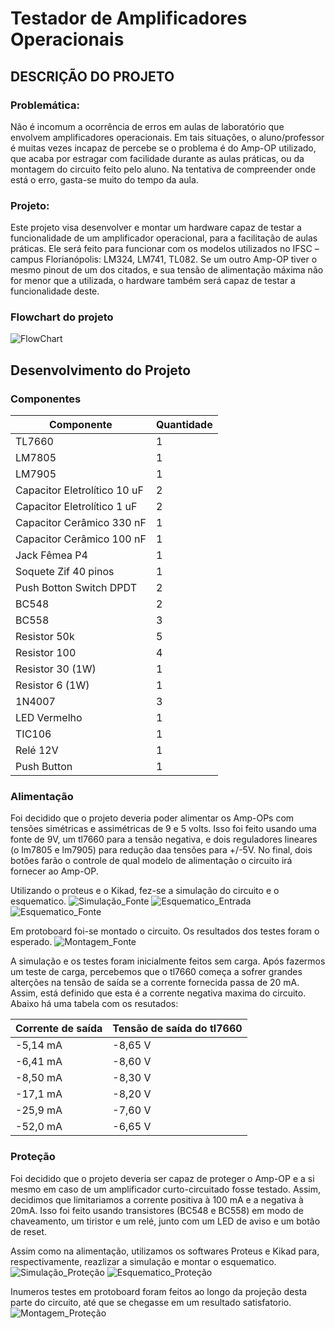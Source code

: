# Testador de Amplificadores Operacionais

## DESCRIÇÃO DO PROJETO

### Problemática:
Não é incomum a ocorrência de erros em aulas de laboratório que envolvem amplificadores operacionais. Em tais situações, o aluno/professor é muitas vezes incapaz de percebe se o problema é do Amp-OP utilizado, que acaba por estragar com facilidade durante as aulas práticas, ou da montagem do circuito feito pelo aluno. Na tentativa de compreender onde está o erro, gasta-se muito do tempo da aula.

### Projeto:
Este projeto visa desenvolver e montar um hardware capaz de testar a funcionalidade de um amplificador operacional, para a facilitação de aulas práticas. Ele será feito para funcionar com os modelos utilizados no IFSC – campus Florianópolis: LM324, LM741, TL082. Se um outro Amp-OP tiver o mesmo pinout de um dos citados, e sua tensão de alimentação máxima não for menor que a utilizada, o hardware também será capaz de testar a funcionalidade deste.

### Flowchart do projeto
![FlowChart](./Imagens/FlowChart.png)

## Desenvolvimento do Projeto

### Componentes
Componente                   | Quantidade
---------------------------  |-------------------
TL7660                       | 1
LM7805                       | 1
LM7905                       | 1
Capacitor Eletrolítico 10 uF | 2
Capacitor Eletrolítico 1 uF  | 2
Capacitor Cerâmico 330 nF    | 1
Capacitor Cerâmico 100 nF    | 1
Jack Fêmea P4                | 1
Soquete Zif 40 pinos         | 1
Push Botton Switch DPDT      | 2
BC548                        | 2
BC558                        | 3
Resistor 50k                 | 5
Resistor 100                 | 4
Resistor 30 (1W)             | 1
Resistor 6 (1W)              | 1
1N4007                       | 3
LED Vermelho                 | 1
TIC106                       | 1
Relé 12V                     | 1
Push Button                  | 1

### Alimentação
Foi decidido que o projeto deveria poder alimentar os Amp-OPs com tensões simétricas e assimétricas de 9 e 5 volts. Isso foi feito usando uma fonte de 9V, um tl7660 para a tensão negativa, e dois reguladores lineares (o lm7805 e lm7905) para redução daa tensões para +/-5V. No final, dois botões farão o controle de qual modelo de alimentação o circuito irá fornecer ao Amp-OP.

Utilizando o proteus e o Kikad, fez-se a simulação do circuito e o esquematico.
![Simulação_Fonte](./Imagens/Simulação_Fonte.jpeg)
![Esquematico_Entrada](./Imagens/Esquematico_Entrada.png)
![Esquematico_Fonte](./Imagens/Esquematico_Fonte.png)

Em protoboard foi-se montado o circuito. Os resultados dos testes foram o esperado.
![Montagem_Fonte](./Imagens/Montagem_Fonte.jpg)

A simulação e os testes foram inicialmente feitos sem carga. Após fazermos um teste de carga, percebemos que o tl7660 começa a sofrer grandes alterções na tensão de saída se a corrente fornecida passa de 20 mA. Assim, está definido que esta é a corrente negativa maxima do circuito. Abaixo há uma tabela com os resutados:

Corrente de saída | Tensão de saída do tl7660
------------------|----------------------------
-5,14 mA          | -8,65 V
-6,41 mA          | -8,60 V
-8,50 mA          | -8,30 V
-17,1 mA          | -8,20 V
-25,9 mA          | -7,60 V
-52,0 mA          | -6,65 V

### Proteção
Foi decidido que o projeto deveria ser capaz de proteger o Amp-OP e a si mesmo em caso de um amplificador curto-circuitado fosse testado. Assim, decidimos que limitariamos a corrente positiva à 100 mA e a negativa à 20mA. Isso foi feito usando transistores (BC548 e BC558) em modo de chaveamento, um tiristor e um relé, junto com um LED de aviso e um botão de reset.

Assim como na alimentação, utilizamos os softwares Proteus e Kikad para, respectivamente, reazlizar a simulação e montar o esquematico.
![Simulação_Proteção](./Imagens/Simulação_Proteção.jpeg)
![Esquematico_Proteção](./Imagens/Esquematico_Proteção.png)

Inumeros testes em protoboard foram feitos ao longo da projeção desta parte do circuito, até que se chegasse em um resultado satisfatorio.
![Montagem_Proteção](./Imagens/Montagem_Proteção.jpg)
